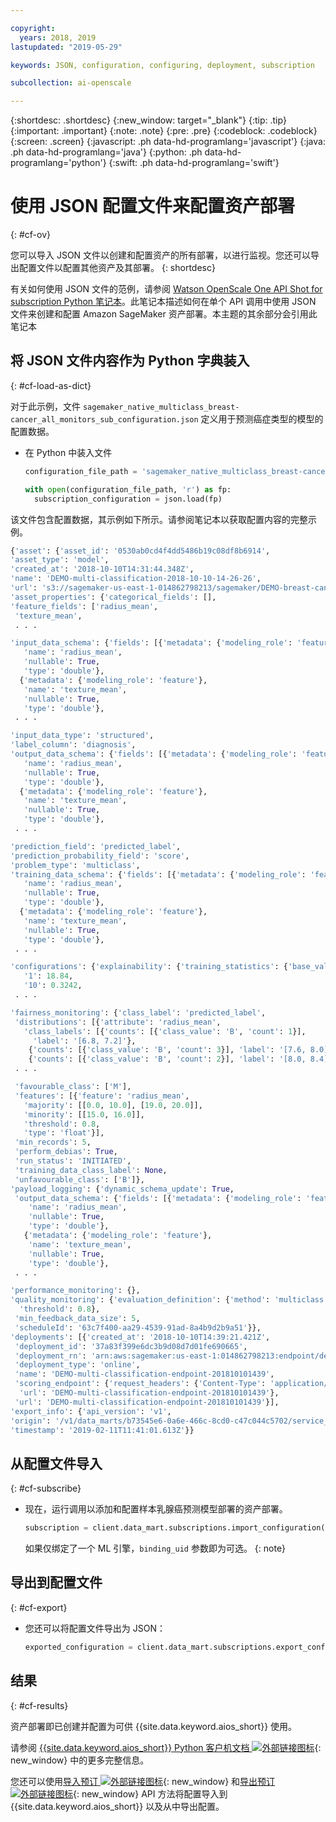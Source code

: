 ```yaml
---

copyright:
  years: 2018, 2019
lastupdated: "2019-05-29"

keywords: JSON, configuration, configuring, deployment, subscription

subcollection: ai-openscale

---
```


{:shortdesc: .shortdesc}
{:new_window: target="_blank"}
{:tip: .tip}
{:important: .important}
{:note: .note}
{:pre: .pre}
{:codeblock: .codeblock}
{:screen: .screen}
{:javascript: .ph data-hd-programlang='javascript'}
{:java: .ph data-hd-programlang='java'}
{:python: .ph data-hd-programlang='python'}
{:swift: .ph data-hd-programlang='swift'}

# 使用 JSON 配置文件来配置资产部署
{: #cf-ov}

您可以导入 JSON 文件以创建和配置资产的所有部署，以进行监视。您还可以导出配置文件以配置其他资产及其部署。
{: shortdesc}

有关如何使用 JSON 文件的范例，请参阅 [Watson OpenScale One API Shot for subscription Python 笔记本](https://github.com/pmservice/ai-openscale-tutorials/blob/master/notebooks/Watson%20OpenScale%20One%20API%20Shot%20for%20subscription.ipynb)。此笔记本描述如何在单个 API 调用中使用 JSON 文件来创建和配置 Amazon SageMaker 资产部署。本主题的其余部分会引用此笔记本

## 将 JSON 文件内容作为 Python 字典装入
{: #cf-load-as-dict}

对于此示例，文件 `sagemaker_native_multiclass_breast-cancer_all_monitors_sub_configuration.json` 定义用于预测癌症类型的模型的配置数据。

- 在 Python 中装入文件

    ```python
    configuration_file_path = 'sagemaker_native_multiclass_breast-cancer_all_monitors_sub_configuration.json'

  with open(configuration_file_path, 'r') as fp:
      subscription_configuration = json.load(fp)
    ```

该文件包含配置数据，其示例如下所示。请参阅笔记本以获取配置内容的完整示例。

  ```python
  {'asset': {'asset_id': '0530ab0cd4f4dd5486b19c08df8b6914',
  'asset_type': 'model',
  'created_at': '2018-10-10T14:31:44.348Z',
  'name': 'DEMO-multi-classification-2018-10-10-14-26-26',
  'url': 's3://sagemaker-us-east-1-014862798213/sagemaker/DEMO-breast-cancer-prediction/DEMO-multi-classification-2018-10-10-14-26-26/output/model.tar.gz'},
 'asset_properties': {'categorical_fields': [],
  'feature_fields': ['radius_mean',
   'texture_mean',
   . . .

  'input_data_schema': {'fields': [{'metadata': {'modeling_role': 'feature'},
     'name': 'radius_mean',
     'nullable': True,
     'type': 'double'},
    {'metadata': {'modeling_role': 'feature'},
     'name': 'texture_mean',
     'nullable': True,
     'type': 'double'},
   . . .

  'input_data_type': 'structured',
  'label_column': 'diagnosis',
  'output_data_schema': {'fields': [{'metadata': {'modeling_role': 'feature'},
     'name': 'radius_mean',
     'nullable': True,
     'type': 'double'},
    {'metadata': {'modeling_role': 'feature'},
     'name': 'texture_mean',
     'nullable': True,
     'type': 'double'},
   . . .

  'prediction_field': 'predicted_label',
  'prediction_probability_field': 'score',
  'problem_type': 'multiclass',
  'training_data_schema': {'fields': [{'metadata': {'modeling_role': 'feature'},
     'name': 'radius_mean',
     'nullable': True,
     'type': 'double'},
    {'metadata': {'modeling_role': 'feature'},
     'name': 'texture_mean',
     'nullable': True,
     'type': 'double'},
   . . .

 'configurations': {'explainability': {'training_statistics': {'base_values': {'0': 13.37,
     '1': 18.84,
     '10': 0.3242,
   . . .

  'fairness_monitoring': {'class_label': 'predicted_label',
   'distributions': [{'attribute': 'radius_mean',
     'class_labels': [{'counts': [{'class_value': 'B', 'count': 1}],
       'label': '[6.8, 7.2]'},
      {'counts': [{'class_value': 'B', 'count': 3}], 'label': '[7.6, 8.0]'},
      {'counts': [{'class_value': 'B', 'count': 2}], 'label': '[8.0, 8.4]'},
   . . .

   'favourable_class': ['M'],
   'features': [{'feature': 'radius_mean',
     'majority': [[0.0, 10.0], [19.0, 20.0]],
     'minority': [[15.0, 16.0]],
     'threshold': 0.8,
     'type': 'float'}],
   'min_records': 5,
   'perform_debias': True,
   'run_status': 'INITIATED',
   'training_data_class_label': None,
   'unfavourable_class': ['B']},
  'payload_logging': {'dynamic_schema_update': True,
   'output_data_schema': {'fields': [{'metadata': {'modeling_role': 'feature'},
      'name': 'radius_mean',
      'nullable': True,
      'type': 'double'},
     {'metadata': {'modeling_role': 'feature'},
      'name': 'texture_mean',
      'nullable': True,
      'type': 'double'},
   . . .

  'performance_monitoring': {},
  'quality_monitoring': {'evaluation_definition': {'method': 'multiclass',
    'threshold': 0.8},
   'min_feedback_data_size': 5,
   'scheduleId': '63c7f400-aa29-4539-91ad-8a4b9d2b9a51'}},
 'deployments': [{'created_at': '2018-10-10T14:39:21.421Z',
   'deployment_id': '37a83f399e6dc3b9d08d7d01fe690665',
   'deployment_rn': 'arn:aws:sagemaker:us-east-1:014862798213:endpoint/demo-multi-classification-endpoint-201810101439',
   'deployment_type': 'online',
   'name': 'DEMO-multi-classification-endpoint-201810101439',
   'scoring_endpoint': {'request_headers': {'Content-Type': 'application/json'},
    'url': 'DEMO-multi-classification-endpoint-201810101439'},
   'url': 'DEMO-multi-classification-endpoint-201810101439'}],
 'export_info': {'api_version': 'v1',
  'origin': '/v1/data_marts/b73545e6-0a6e-466c-8cd0-c47c044c5702/service_bindings/bf44cc7f-990d-4942-bfc6-cbcf71a1b78c/subscriptions/0530ab0cd4f4dd5486b19c08df8b6914',
  'timestamp': '2019-02-11T11:41:01.613Z'}}
  ```

## 从配置文件导入
{: #cf-subscribe}

- 现在，运行调用以添加和配置样本乳腺癌预测模型部署的资产部署。

    ```python
    subscription = client.data_mart.subscriptions.import_configuration(binding_uid=binding_uid, configuration_data=subscription_configuration)
    ```

  如果仅绑定了一个 ML 引擎，`binding_uid` 参数即为可选。
  {: note}

## 导出到配置文件
{: #cf-export}

- 您还可以将配置文件导出为 JSON：

    ```python
    exported_configuration = client.data_mart.subscriptions.export_configuration(binding_uid=binding_uid, subscription_uid=subscription.uid)
    ```

## 结果
{: #cf-results}

资产部署即已创建并配置为可供 {{site.data.keyword.aios_short}} 使用。

请参阅 [{{site.data.keyword.aios_short}} Python 客户机文档 ![外部链接图标](../../icons/launch-glyph.svg "外部链接图标")](http://ai-openscale-python-client-dev.mybluemix.net/#subscriptions){: new_window} 中的更多完整信息。

您还可以使用[导入预订 ![外部链接图标](../../icons/launch-glyph.svg "外部链接图标")](https://{DomainName}/apidocs/ai-openscale#import-subscription){: new_window} 和[导出预订 ![外部链接图标](../../icons/launch-glyph.svg "外部链接图标")](https://{DomainName}/apidocs/ai-openscale#export-subscription){: new_window} API 方法将配置导入到 {{site.data.keyword.aios_short}} 以及从中导出配置。
